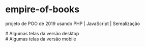 # empire-of-books
projeto de POO de 2019 usando PHP | JavaScript | Serealização

<div>
  # Algumas telas da versão desktop
  <img src=""/>
  <img src=""/>
  <img src=""/>
  <img src=""/>
 </div>  
 # Algumas telas da versão mobile
  <div align="center">
  
  <img src=""/>
  <img src=""/>
</div>
